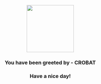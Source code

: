 <p align="center">
            <img src="https://raw.githubusercontent.com/PokeAPI/sprites/master/sprites/pokemon/169.png" width="150" height="150">
          </p>
          <h3 align="center">You have been greeted by - <b>CROBAT</b></h3>
          <h3 align="center">Have a nice day!</h3>
